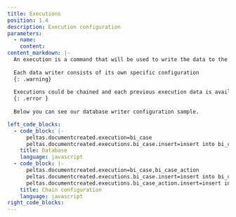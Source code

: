 ```yaml
---
title: Executions
position: 1.4
description: Execution configuration
parameters:
  - name:
    content:
content_markdown: |-
  An execution is a command that will be used to write the data to the target storage. Peltas supports different type of targets such as databases, SOLR, Elastic Search, CSV files, flat files, etc ...
  
  Each data writer consists of its own specific configuration
  {: .warning}
  
  Executions could be chained and each previous execution data is available in the next one (i.e. for referential integrity).
  {: .error }
  
  Below you can see our database writer configuration sample.

left_code_blocks:
  - code_block: |-
      peltas.documentcreated.execution=bi_case
      peltas.documentcreated.executions.bi_case.insert=insert into bi_case (path, creator, created) values(:path, :user, :audit.time)
    title: Database
    language: javascript
  - code_block: |-
      peltas.documentcreated.execution=bi_case,bi_case_action
      peltas.documentcreated.executions.bi_case.insert=insert into bi_case (path, creator, created) values(:path, :user, :audit.time)
      peltas.documentcreated.executions.bi_case_action.insert=insert into batch_bi_case_action (case_id, type, action, "user", "time") values(:bi_case.id, :type, :action, :audit.user, :audit.time)
    title: Chain configuration
    language: javascript
right_code_blocks:
---
```


